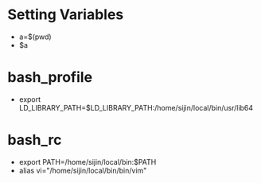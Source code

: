 # Setting Variables
* a=$(pwd)
* $a

# bash_profile
* export LD_LIBRARY_PATH=$LD_LIBRARY_PATH:/home/sijin/local/bin/usr/lib64

# bash_rc
* export PATH=/home/sijin/local/bin:$PATH
* alias vi="/home/sijin/local/bin/bin/vim"
